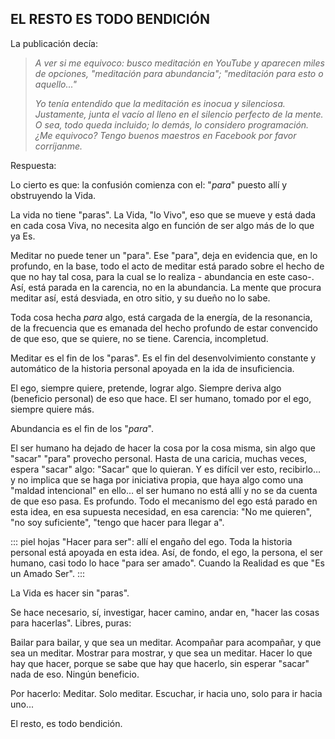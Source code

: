 ## EL RESTO ES TODO BENDICIÓN

La publicación decía:

> _A ver si me equivoco: busco meditación en YouTube y aparecen miles de opciones, "meditación para abundancia"; "meditación para esto o aquello..."_
>
> _Yo tenía entendido que la meditación es inocua y silenciosa. Justamente, junta el vacío al lleno en el silencio perfecto de la mente. O sea, todo queda incluido; lo demás, lo considero programación.¿Me equivoco? Tengo buenos maestros en Facebook por favor corríjanme._

Respuesta:

Lo cierto es que: la confusión comienza con el: "_para_" puesto allí y obstruyendo la Vida.

La vida no tiene "paras".
La Vida, "lo Vivo", eso que se mueve y está dada en cada cosa Viva, no necesita algo en función de ser algo más de lo que ya Es.

Meditar no puede tener un "para".
Ese "para", deja en evidencia que, en lo profundo, en la base, todo el acto de meditar está parado sobre el hecho de que no hay tal cosa, para la cual se lo realiza - abundancia en este caso-. Así, está parada en la carencia, no en la abundancia. La mente que procura meditar así, está desviada, en otro sitio, y su dueño no lo sabe.

Toda cosa hecha _para_ algo, está cargada de la energía, de la resonancia, de la frecuencia que es emanada del hecho profundo de estar convencido de que eso, que se quiere, no se tiene. Carencia, incompletud.

Meditar es el fin de los "paras".
Es el fin del desenvolvimiento constante y automático de la historia personal apoyada en la ida de insuficiencia.

El ego, siempre quiere, pretende, lograr algo. Siempre deriva algo (beneficio personal) de eso que hace. El ser humano, tomado por el ego, siempre quiere más.

Abundancia es el fin de los "_para_".

El ser humano ha dejado de hacer la cosa por la cosa misma, sin algo que "sacar" "para" provecho personal. Hasta de una caricia, muchas veces, espera "sacar" algo: "Sacar" que lo quieran. Y es difícil ver esto, recibirlo… y no implica que se haga por iniciativa propia, que haya algo como una "maldad intencional" en ello… el ser humano no está allí y no se da cuenta de que eso pasa. Es profundo. Todo el mecanismo del ego está parado en esta idea, en esa supuesta necesidad, en esa carencia: "No me quieren", "no soy suficiente", "tengo que hacer para llegar a".

::: piel hojas
"Hacer para ser": allí el engaño del ego. Toda la historia personal está apoyada en esta idea. Así, de fondo, el ego, la persona, el ser humano, casi todo lo hace "para ser amado". Cuando la Realidad es que "Es un Amado Ser".
:::

La Vida es hacer sin "paras".

Se hace necesario, sí, investigar, hacer camino, andar en, "hacer las cosas para hacerlas". Libres, puras:

Bailar para bailar, y que sea un meditar.
Acompañar para acompañar, y que sea un meditar.
Mostrar para mostrar, y que sea un meditar.
Hacer lo que hay que hacer, porque se sabe que hay que hacerlo, sin esperar "sacar" nada de eso. Ningún beneficio.

Por hacerlo:
Meditar.
Solo meditar.
Escuchar, ir hacia uno, solo para ir hacia uno...

El resto, es todo bendición.